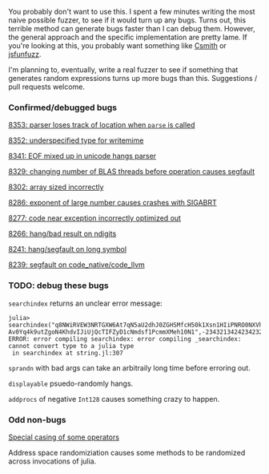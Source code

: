 You probably don't want to use this. I spent a few minutes writing the most naive possible fuzzer, to see if it would turn up any bugs. Turns out, this terrible method can generate bugs faster than I can debug them. However, the general approach and the specific implementation are pretty lame. If you're looking at this, you probably want something like [Csmith](http://embed.cs.utah.edu/csmith/) or [jsfunfuzz](https://bugzilla.mozilla.org/show_bug.cgi?id=jsfunfuzz).

I'm planning to, eventually, write a real fuzzer to see if something that generates random expressions turns up more bugs than this. Suggestions / pull requests welcome.

### Confirmed/debugged bugs

[8353: parser loses track of location when `parse` is called](https://github.com/JuliaLang/julia/issues/8353)

[8352: underspecified type for writemime](https://github.com/JuliaLang/julia/pull/8352)

[8341: EOF mixed up in unicode hangs parser](https://github.com/JuliaLang/julia/issues/8341)

[8329: changing number of BLAS threads before operation causes segfault](https://github.com/JuliaLang/julia/issues/8329)

[8302: array sized incorrectly](https://github.com/JuliaLang/julia/pull/8302)

[8286: exponent of large number causes crashes with SIGABRT](https://github.com/JuliaLang/julia/issues/8286)

[8277: code near exception incorrectly optimized out](https://github.com/JuliaLang/julia/issues/8277)

[8266: hang/bad result on ndigits](https://github.com/JuliaLang/julia/pull/8266)

[8241: hang/segfault on long symbol](https://github.com/JuliaLang/julia/pull/8241)

[8239: segfault on code_native/code_llvm](https://github.com/JuliaLang/julia/pull/8239)

### TODO: debug these bugs

`searchindex` returns an unclear error message: 
~~~
julia> searchindex("q8NWiRVEW3NRTGXW6At7qN5aU2dhJ0ZGHSMfcH50k1Xsn1HIiPNRO0NXVhafnLkEd55","wKPx3QydhlLKz3fZQK3fCVhl6ZwMoFDq18ti1Ozcswi\
Av0Yq4k9utZgoN4KhdvIJiUjQcTIFZyD1cNmdsf1PcmmXMeh10N1",-234321342423423234534534543)
ERROR: error compiling searchindex: error compiling _searchindex: cannot convert type to a julia type
 in searchindex at string.jl:307
~~~

`sprandn` with bad args can take an arbitraily long time before erroring out.

`displayable` psuedo-randomly hangs.

`addprocs` of negative `Int128` causes something crazy to happen.


### Odd non-bugs

[Special casing of some operators](https://groups.google.com/forum/#!topic/julia-users/ljQ-nHpXitU)

Address space randomiziation causes some methods to be randomized across invocations of julia.



